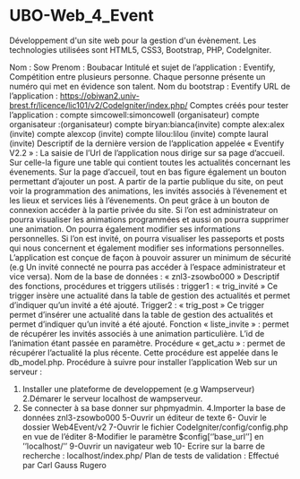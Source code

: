# UBO-Web_4_Event
Développement d'un site web pour la gestion d'un évènement. Les technologies utilisées sont HTML5, CSS3, Bootstrap, PHP, CodeIgniter.

Nom : Sow
Prenom : Boubacar
 Intitulé et sujet de l’application : Eventify, Compétition entre plusieurs personne.
Chaque personne
présente un numéro qui met en évidence son talent.
 Nom du bootstrap : Eventify
 URL de l’application :
https://obiwan2.univ-brest.fr/licence/lic101/v2/CodeIgniter/index.php/
 Comptes créés pour tester l’application :
compte simcowell:simoncowell (organisateur)
compte organisateur :(organisateur)
compte biryan:bianca(invite)
compte alex:alex (invite)
compte alexcop (invite)
compte lilou:lilou (invite)
compte laural (invite)
 Descriptif de la dernière version de l’application appelée « Eventify V2.2 » :
La saisie de l’Url de l’application nous dirige sur sa page d’accueil. Sur celle-la figure une
table qui contient toutes les actualités concernant les évenements.
Sur la page d’accueil, tout en bas figure également un bouton permettant d’ajouter un
post.
A partir de la partie publique du site, on peut voir la programmation des animations, les
invités associés à l’évenement et les lieux et services liés à l’évenements.
On peut grâce à un bouton de connexion accéder à la partie privée du site. Si l’on est
administrateur on pourra visualiser les animations programmées et aussi on pourra
supprimer une animation. On pourra également modifier ses informations personnelles. Si
l’on est invité, on pourra visualiser les passeports et posts qui nous concernent et
également modifier ses informations personnelles.
L’application est conçue de façon à pouvoir assurer un minimum de sécurité (e.g Un invité
connecté ne pourra pas accéder à l’espace administrateur et vice versa).
 Nom de la base de données : « znl3-zsowbo000 »
 Descriptif des fonctions, procédures et triggers utilisés :
trigger1 : « trig_invité »
Ce trigger insère une actualité dans la table de gestion des actualités et permet d’indiquer
qu’un
invité a été ajouté.
Trigger2 : « trig_post »
Ce trigger permet d’insérer une actualité dans la table de gestion des actualités et permet
d’indiquer qu’un invité a été ajouté.
Fonction « liste_invite » : permet de récupérer les invités associés à une animation
particulière.
L’id de l’animation étant passée en paramètre.
Procédure « get_actu » : permet de récupérer l’actualité la plus récente. Cette procédure
est appelée dans le db_model.php.
Procédure à suivre pour installer l’application Web sur un serveur :
1. Installer une plateforme de developpement (e.g Wampserveur)
2.Démarer le serveur localhost de wampserveur.
3. Se connecter à sa base donner sur phpmyadmin.
4.Importer la base de données znl3-zsowbo000
5-Ouvrir un éditeur de texte
6- Ouvir le dossier Web4Event/v2
7-Ouvrir le fichier CodeIgniter/config/config.php en vue de l’éditer
8-Modifier le paramètre $config[‘’base_url’’] en ’’localhost/’’
9-Ouvrir un navigateur web
10- Ecrire sur la barre de recherche : localhost/index.php/
Plan de tests de validation : Effectué par Carl Gauss Rugero
